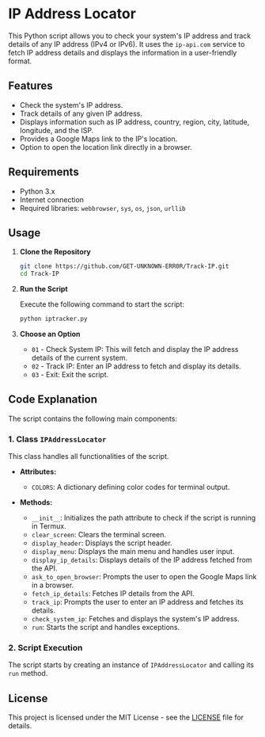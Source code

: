 # IP Address Locator

This Python script allows you to check your system's IP address and track details of any IP address (IPv4 or IPv6). It uses the `ip-api.com` service to fetch IP address details and displays the information in a user-friendly format.

## Features

- Check the system's IP address.
- Track details of any given IP address.
- Displays information such as IP address, country, region, city, latitude, longitude, and the ISP.
- Provides a Google Maps link to the IP's location.
- Option to open the location link directly in a browser.

## Requirements

- Python 3.x
- Internet connection
- Required libraries: `webbrowser`, `sys`, `os`, `json`, `urllib`

## Usage

1. **Clone the Repository**

    ```sh
    git clone https://github.com/GET-UNKNOWN-ERR0R/Track-IP.git
    cd Track-IP
    ```

2. **Run the Script**

    Execute the following command to start the script:

    ```sh
    python iptracker.py
    ```

3. **Choose an Option**

    - `01` - Check System IP: This will fetch and display the IP address details of the current system.
    - `02` - Track IP: Enter an IP address to fetch and display its details.
    - `03` - Exit: Exit the script.

## Code Explanation

The script contains the following main components:

### 1. Class `IPAddressLocator`

This class handles all functionalities of the script.

- **Attributes:**
  - `COLORS`: A dictionary defining color codes for terminal output.

- **Methods:**
  - `__init__`: Initializes the path attribute to check if the script is running in Termux.
  - `clear_screen`: Clears the terminal screen.
  - `display_header`: Displays the script header.
  - `display_menu`: Displays the main menu and handles user input.
  - `display_ip_details`: Displays details of the IP address fetched from the API.
  - `ask_to_open_browser`: Prompts the user to open the Google Maps link in a browser.
  - `fetch_ip_details`: Fetches IP details from the API.
  - `track_ip`: Prompts the user to enter an IP address and fetches its details.
  - `check_system_ip`: Fetches and displays the system's IP address.
  - `run`: Starts the script and handles exceptions.

### 2. Script Execution

The script starts by creating an instance of `IPAddressLocator` and calling its `run` method.
## License

This project is licensed under the MIT License - see the [LICENSE](LICENSE) file for details.
